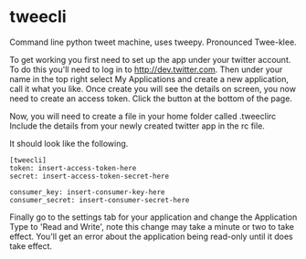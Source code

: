 tweecli
=======

Command line python tweet machine, uses tweepy.
Pronounced Twee-klee.

To get working you first need to set up the app under your twitter account.
To do this you'll need to log in to http://dev.twitter.com. Then under your
name in the top right select My Applications and create a new application,
call it what you like.
Once create you will see the details on screen, you now need to create an
access token. Click the button at the bottom of the page.

Now, you will need to create a file in your home folder called .tweeclirc
Include the details from your newly created twitter app in the rc file.

It should look like the following.


    [tweecli]
    token: insert-access-token-here
    secret: insert-access-token-secret-here 

    consumer_key: insert-consumer-key-here
    consumer_secret: insert-consumer-secret-here 


Finally go to the settings tab for your application and change the
Application Type to 'Read and Write', note this change may take a minute
or two to take effect. You'll get an error about the application being
read-only until it does take effect. 

